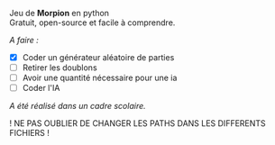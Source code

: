 Jeu de __Morpion__ en python  
Gratuit, open-source et facile à comprendre.  

*A faire :*
- [x] Coder un générateur aléatoire de parties
- [ ] Retirer les doublons
- [ ] Avoir une quantité nécessaire pour une ia
- [ ] Coder l'IA

*A été réalisé dans un cadre scolaire.*  

! NE PAS OUBLIER DE CHANGER LES PATHS DANS LES DIFFERENTS FICHIERS !
